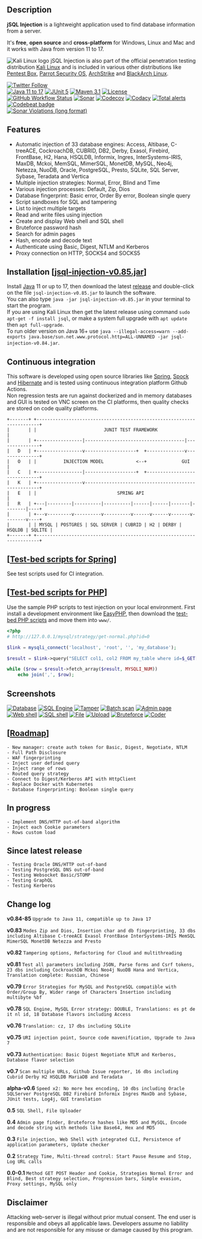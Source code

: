 ## Description
**jSQL Injection** is a lightweight application used to find database information from a server.

It's **free**, **open source** and **cross-platform** for Windows, Linux and Mac and it works with Java from version 11 to 17.

![Kali Linux logo](https://github.com/ron190/jsql-injection/raw/master/web/images/kali_favicon.png "Kali Linux logo") jSQL Injection is also part of the official penetration testing distribution [Kali Linux](http://www.kali.org/) and is included in various other distributions like [Pentest Box](https://pentestbox.com/), [Parrot Security OS](https://www.parrotsec.org), [ArchStrike](https://archstrike.org/) and [BlackArch Linux](http://www.blackarch.org/).

[![Twitter Follow](https://img.shields.io/twitter/follow/ron190jsql.svg?style=social&label=ron190 "Developer Twitter account")](https://twitter.com/ron190jsql)<br>
[![Java 11 to 17](https://img.shields.io/badge/java-11%20to%2017-orange?logo=java "Version range compatibility")](http://www.oracle.com/technetwork/java/javase/downloads/)
[![JUnit 5](https://img.shields.io/badge/junit-5-50940f)](http://junit.org)
[![Maven 3.1](https://img.shields.io/badge/maven-3.1-a2265a)](https://maven.apache.org/)
[![License](https://img.shields.io/github/license/ron190/jsql-injection)](http://www.gnu.org/licenses/old-licenses/gpl-2.0.html)<br>
[![GitHub Workflow Status](https://img.shields.io/github/workflow/status/ron190/jsql-injection/Java%20CI%20with%20Maven%20and%20Docker?label=%20&logo=github "Github build status")](https://github.com/ron190/jsql-injection/actions)
[![Sonar](https://img.shields.io/sonar/coverage/jsql-injection:jsql-injection?label=%20&logo=sonarqube&server=https%3A%2F%2Fsonarcloud.io "Sonar coverage")](https://sonarcloud.io/dashboard?id=jsql-injection%3Ajsql-injection)
[![Codecov](https://img.shields.io/codecov/c/github/ron190/jsql-injection?label=%20&logo=codecov "Codecov coverage")](https://codecov.io/gh/ron190/jsql-injection)
[![Codacy](https://img.shields.io/codacy/coverage/e7ccb247f9b74d489a1fa9f9483c978f?label=%20&logo=codacy "Codacy coverage")](https://app.codacy.com/manual/ron190/jsql-injection/dashboard)
[![Total alerts](https://img.shields.io/lgtm/alerts/g/ron190/jsql-injection.svg?logo=lgtm&logoWidth=18&label=%20 "LGTM alerts")](https://lgtm.com/projects/g/ron190/jsql-injection/alerts/)
[![Codebeat badge](https://codebeat.co/badges/457d8c76-c470-4457-ad06-310a6d8b4b3e "CODEBEAT status")](https://codebeat.co/projects/github-com-ron190-jsql-injection-master)<br>
[![Sonar Violations (long format)](https://img.shields.io/sonar/violations/jsql-injection:jsql-injection?format=long&label=%20&logo=sonarqube&server=https%3A%2F%2Fsonarcloud.io "Sonar Violations")](https://sonarcloud.io/dashboard?id=jsql-injection%3Ajsql-injection)

## Features
- Automatic injection of 33 database engines: Access, Altibase, C-treeACE, CockroachDB, CUBRID, DB2, Derby, Exasol, Firebird, FrontBase, H2, Hana, HSQLDB, Informix, Ingres, InterSystems-IRIS, MaxDB, Mckoi, MemSQL, MimerSQL, MonetDB, MySQL, Neo4j, Netezza, NuoDB, Oracle, PostgreSQL, Presto, SQLite, SQL Server, Sybase, Teradata and Vertica
- Multiple injection strategies: Normal, Error, Blind and Time
- Various injection processes: Default, Zip, Dios
- Database fingerprint: Basic error, Order By error, Boolean single query
- Script sandboxes for SQL and tampering
- List to inject multiple targets
- Read and write files using injection
- Create and display Web shell and SQL shell
- Bruteforce password hash
- Search for admin pages
- Hash, encode and decode text
- Authenticate using Basic, Digest, NTLM and Kerberos  
- Proxy connection on HTTP, SOCKS4 and SOCKS5

## Installation [[jsql-injection-v0.85.jar](https://github.com/ron190/jsql-injection/releases/download/v0.85/jsql-injection-v0.85.jar)]
Install [Java](http://java.com) 11 or up to 17, then download the latest [release](https://github.com/ron190/jsql-injection/releases/) and double-click on the file `jsql-injection-v0.85.jar` to launch the software.<br>
You can also type `java -jar jsql-injection-v0.85.jar` in your terminal to start the program.<br>
If you are using Kali Linux then get the latest release using command `sudo apt-get -f install jsql`, or make a system full upgrade with `apt update` then `apt full-upgrade`.<br>
To run older version on Java 16+ use `java --illegal-access=warn --add-exports java.base/sun.net.www.protocol.http=ALL-UNNAMED -jar jsql-injection-v0.84.jar`.

## Continuous integration
This software is developed using open source libraries like [Spring](https://spring.io), [Spock](http://spockframework.org) and [Hibernate](https://hibernate.org) and is tested using continuous integration platform Github Actions.<br> 
Non regression tests are run against dockerized and in memory databases and GUI is tested on VNC screen on the CI platforms, then quality checks are stored on code quality platforms.
```
+-------+ +-----------------------------------------------------------------------+
|       | |                         JUNIT TEST FRAMEWORK                          |
|       | +-----------------|-------------------------------------|---------------+
|   D   | +-----------------v-------------------+  +--------------v---------------+
|   O   | |          INJECTION MODEL            <--+             GUI              |
|   C   | +-----------------|-------------------+  +------------------------------+
|   K   | +-----------------v-----------------------------------------------------+
|   E   | |                              SPRING API                               |
|   R   | +---|---------|----------|----------|------|------|-------|--------|----+
|       | +---v---------v----------v----------v------v------v-------v--------v----+
|       | | MYSQL | POSTGRES | SQL SERVER | CUBRID | H2 | DERBY | HSQLDB | SQLITE |
+-------+ +-----------------------------------------------------------------------+
```

## [[Test-bed scripts for Spring](https://github.com/ron190/jsql-injection/tree/master/model/src/test/java/spring/rest)]
See test scripts used for CI integration.

## [[Test-bed scripts for PHP](https://github.com/ron190/jsql-injection/tree/master/web/test-bed)]
Use the sample PHP scripts to test injection on your local environment. First install a development environment like [EasyPHP](http://www.easyphp.org), then download the [test-bed PHP scripts](https://github.com/ron190/jsql-injection/tree/master/web/test-bed) and move them into `www/`.
```php
<?php
# http://127.0.0.1/mysql/strategy/get-normal.php?id=0

$link = mysqli_connect('localhost', 'root', '', 'my_database');

$result = $link->query("SELECT col1, col2 FROM my_table where id=$_GET[id]");

while ($row = $result->fetch_array($result, MYSQLI_NUM))
    echo join(',', $row);
```

## Screenshots
[![Database](https://github.com/ron190/jsql-injection/raw/master/web/images/v0.75/database-mini.png "Database")](https://github.com/ron190/jsql-injection/raw/master/web/images/v0.75/database.png)
[![SQL Engine](https://github.com/ron190/jsql-injection/raw/master/web/images/v0.82/sqlengine-mini.png "SQL Engine")](https://github.com/ron190/jsql-injection/raw/master/web/images/v0.82/sqlengine.png)
[![Tamper](https://github.com/ron190/jsql-injection/raw/master/web/images/v0.82/tamper-mini.png "Tamper")](https://github.com/ron190/jsql-injection/raw/master/web/images/v0.82/tamper.png)
[![Batch scan](https://github.com/ron190/jsql-injection/raw/master/web/images/v0.75/scan-mini.png "Batch scan")](https://github.com/ron190/jsql-injection/raw/master/web/images/v0.75/scan.png)
[![Admin page](https://github.com/ron190/jsql-injection/raw/master/web/images/v0.75/admin-mini.png "Admin page")](https://github.com/ron190/jsql-injection/raw/master/web/images/v0.75/admin.png)
[![Web shell](https://github.com/ron190/jsql-injection/raw/master/web/images/v0.75/webshell-mini.png "Web shell")](https://github.com/ron190/jsql-injection/raw/master/web/images/v0.75/webshell.png)
[![SQL shell](https://github.com/ron190/jsql-injection/raw/master/web/images/v0.75/sqlshell-mini.png "SQL shell")](https://github.com/ron190/jsql-injection/raw/master/web/images/v0.75/sqlshell.png)
[![File](https://github.com/ron190/jsql-injection/raw/master/web/images/v0.75/file-mini.png "File")](https://github.com/ron190/jsql-injection/raw/master/web/images/v0.75/file.png)
[![Upload](https://github.com/ron190/jsql-injection/raw/master/web/images/v0.75/upload-mini.png "Upload")](https://github.com/ron190/jsql-injection/raw/master/web/images/v0.75/upload.png)
[![Bruteforce](https://github.com/ron190/jsql-injection/raw/master/web/images/v0.75/bruter-mini.png "Bruteforce")](https://github.com/ron190/jsql-injection/raw/master/web/images/v0.75/bruter.png)
[![Coder](https://github.com/ron190/jsql-injection/raw/master/web/images/v0.75/coder-mini.png "Coder")](https://github.com/ron190/jsql-injection/raw/master/web/images/v0.75/coder.png)

## [[Roadmap](https://github.com/ron190/jsql-injection/projects)]
```
- New manager: create auth token for Basic, Digest, Negotiate, NTLM
- Full Path Disclosure
- WAF fingerprinting
- Inject user defined query
- Inject range of rows
- Routed query strategy
- Connect to Digest/Kerberos API with HttpClient
- Replace Docker with Kubernetes
- Database fingerprinting: Boolean single query
```

## In progress
```
- Implement DNS/HTTP out-of-band algorithm
- Inject each Cookie parameters
- Rows custom load
```

## Since latest release
```
- Testing Oracle DNS/HTTP out-of-band
- Testing PostgreSQL DNS out-of-band
- Testing Websocket Basic/STOMP
- Testing GraphQL
- Testing Kerberos
```

## Change log

**v0.84-85** `Upgrade to Java 11, compatible up to Java 17`

**v0.83** `Modes Zip and Dios, Insertion char and db fingerprinting, 33 dbs including Altibase C-treeACE Exasol FrontBase InterSystems-IRIS MemSQL MimerSQL MonetDB Netezza and Presto`

**v0.82** `Tampering options, Refactoring for Cloud and multithreading`

**v0.81** `Test all parameters including JSON, Parse forms and Csrf tokens, 23 dbs including CockroachDB Mckoi Neo4j NuoDB Hana and Vertica, Translation complete: Russian, Chinese`

**v0.79** `Error Strategies for MySQL and PostgreSQL compatible with Order/Group By, Wider range of Characters Insertion including multibyte %bf`

**v0.78** `SQL Engine, MySQL Error strategy: DOUBLE, Translations: es pt de it nl id, 18 Database flavors including Access`

**v0.76** `Translation: cz, 17 dbs including SQLite`

**v0.75** `URI injection point, Source code mavenification, Upgrade to Java 7`

**v0.73** `Authentication: Basic Digest Negotiate NTLM and Kerberos, Database flavor selection`

**v0.7** `Scan multiple URLs, Github Issue reporter, 16 dbs including Cubrid Derby H2 HSQLDB MariaDB and Teradata`

**alpha-v0.6** `Speed x2: No more hex encoding, 10 dbs including Oracle SQLServer PostgreSQL DB2 Firebird Informix Ingres MaxDb and Sybase, JUnit tests, Log4j, GUI translation`

**0.5** `SQL Shell, File Uploader`

**0.4** `Admin page finder, Bruteforce hashes like MD5 and MySQL, Encode and decode string with methods like Base64, Hex and MD5`

**0.3** `File injection, Web Shell with integrated CLI, Persistence of application parameters, Update checker`

**0.2** `Strategy Time, Multi-thread control: Start Pause Resume and Stop, Log URL calls`

**0.0-0.1** `Method GET POST Header and Cookie, Strategies Normal Error and Blind, Best strategy selection, Progression bars, Simple evasion, Proxy settings, MySQL only`

## Disclaimer
Attacking web-server is illegal without prior mutual consent. The end user is responsible and obeys all applicable laws.
Developers assume no liability and are not responsible for any misuse or damage caused by this program.
